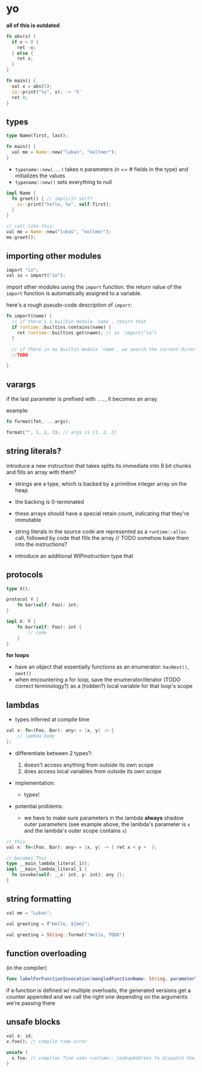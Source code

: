 # yo

**all of this is outdated**

```rust
fn abs(x) {
  if x < 0 {
    ret -x;
  } else {
    ret x;
  }
}

fn main() {
  val x = abs(5);
  io::print("%s", x); -> '5'
  ret 0;
}
```


## types
```rust
type Name(first, last);

fn main() {
  val me = Name::new("lukas", "kollmer");
}
```

- `typename::new(...)` takes n parameters (n == # fields in the type) and initializes the values
- `typename::new()` sets everything to null

```rust
impl Name {
  fn greet() { // implicit self?
    io::print("hello, %s", self.first);
  }
}

// call like this:
val me = Name::new("lukas", "kollmer");
me.greet();
```

## importing other modules
```rust
import "io";
val io = import("io");
```

import other modules using the `import` function.
the return value of the `import` function is automatically assigned to a variable.

here's a rough pseudo-code description of `import`:
```rust
fn import(name) {
  // if there's a builtin module `name`, return that
  if runtime::builtins.contains(name) {
    ret runtime::builtins.get(name); // ie `import("io")
  }

  // if there is no builtin module `name`, we search the current directory
  //TODO

}
```


## varargs
if the last parameter is prefixed with `...`, it becomes an array

example:
```rust
fn format(fmt, ...args);

format("", 1, 2, 3); // args is [1, 2, 3]
```

## string literals?
introduce a new instruction that takes splits its immediate into 8 bit chunks and fills an array with them?

- strings are a type, which is backed by a primitive integer array on the heap
- the backing is 0-terminated
- these arrays should have a special retain count, indicating that they're immutable
- string literals in the source code are represented as a `runtime::alloc` call, followed by code that fills the array // TODO somehow bake them into the instructions?

- introduce an additional WIPinstruction type that



## protocols
```rust
type X();

protocol Y {
    fn bar(self: Foo): int;
}

impl X: Y {
    fn bar(self: Foo): int {
        // code
    }
}
```


**for loops**
- have an object that essentially functions as an enumerator: `hasNext()`, `next()`
- when encountering a for loop, save the enumerator/iterator (TODO correct terminology?) as a (hidden?) local variable for that loop's scope

## lambdas
- types inferred at compile time
```rust
val x: fn<(Foo, Bar): any> = |x, y| -> {
    // lambda body
};
```
- differentiate between 2 types?:
  1. doesn't access anything from outside its own scope
  2. does access local variables from outside its own scope
- implementation:
  - types!

- potential problems:
  - we have to make sure parameters in the lambda **always** shadow outer parameters (see example above, the lambda's parameter is `x` and the lambda's outer scope contains `x`)
```rust
// this
val x: fn<(Foo, Bar): any> = |x, y| -> { ret x + y +  };

// becomes This
type __main_lambda_literal_1();
impl __main_lambda_literal_1 {
  fn invoke(self: __x: int, y: int): any {};
}
```

## string formatting

```rust
val me = "Lukas";

val greeting = f"Hello, ${me}";

val greeting = String::format("Hello, TODO")
```


## function overloading

(in the compiler)
```swift
func labelForFunctionInvocation(mangledFunctionName: String, parameterTypes: [ASTType]) -> String
```
if a function is defined w/ multiple overloads, the generated versions get a counter appended and we call the right one depending on the arguments we're passing there



## unsafe blocks
```rust
val x: id;
x.foo(); // compile time error

unsafe {
  x.foo; // compiles fine uses runtime::_lookupAddress to dispatch the call
}
```
